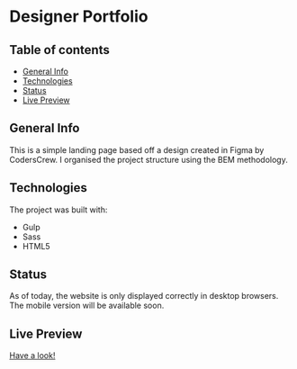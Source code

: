 # Designer Portfolio

## Table of contents
* [General Info](#general-info)
* [Technologies](#technologies)
* [Status](#status)
* [Live Preview](#live-preview)

## General Info
This is a simple landing page based off a design created in Figma by CodersCrew. I organised the project structure using the BEM methodology.
        
## Technologies
The project was built with:
* Gulp
* Sass
* HTML5

## Status
As of today, the website is only displayed correctly in desktop browsers. The mobile version will be available soon.
        
## Live Preview
[Have a look!](https://olgasmoczynska.github.io/designer-portfolio/)